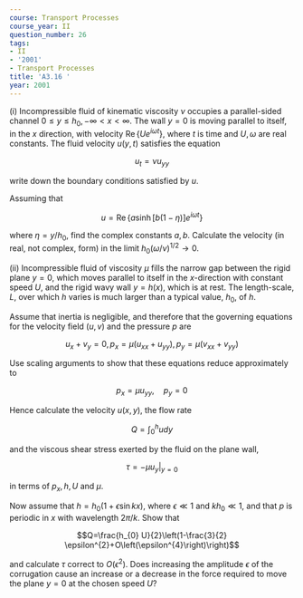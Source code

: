 ```yaml
---
course: Transport Processes
course_year: II
question_number: 26
tags:
- II
- '2001'
- Transport Processes
title: 'A3.16 '
year: 2001
---
```



(i) Incompressible fluid of kinematic viscosity $\nu$ occupies a parallel-sided channel $0 \leqslant y \leqslant h_{0},-\infty<x<\infty$. The wall $y=0$ is moving parallel to itself, in the $x$ direction, with velocity $\operatorname{Re}\left\{U e^{i \omega t}\right\}$, where $t$ is time and $U, \omega$ are real constants. The fluid velocity $u(y, t)$ satisfies the equation

$$u_{t}=\nu u_{y y}$$

write down the boundary conditions satisfied by $u$.

Assuming that

$$u=\operatorname{Re}\left\{a \sinh [b(1-\eta)] e^{i \omega t}\right\}$$

where $\eta=y / h_{0}$, find the complex constants $a, b$. Calculate the velocity (in real, not complex, form) in the limit $h_{0}(\omega / \nu)^{1 / 2} \rightarrow 0$.

(ii) Incompressible fluid of viscosity $\mu$ fills the narrow gap between the rigid plane $y=0$, which moves parallel to itself in the $x$-direction with constant speed $U$, and the rigid wavy wall $y=h(x)$, which is at rest. The length-scale, $L$, over which $h$ varies is much larger than a typical value, $h_{0}$, of $h$.

Assume that inertia is negligible, and therefore that the governing equations for the velocity field $(u, v)$ and the pressure $p$ are

$$u_{x}+v_{y}=0, p_{x}=\mu\left(u_{x x}+u_{y y}\right), p_{y}=\mu\left(v_{x x}+v_{y y}\right)$$

Use scaling arguments to show that these equations reduce approximately to

$$p_{x}=\mu u_{y y}, \quad p_{y}=0$$

Hence calculate the velocity $u(x, y)$, the flow rate

$$Q=\int_{0}^{h} u d y$$

and the viscous shear stress exerted by the fluid on the plane wall,

$$\tau=-\left.\mu u_{y}\right|_{y=0}$$

in terms of $p_{x}, h, U$ and $\mu$.

Now assume that $h=h_{0}(1+\epsilon \sin k x)$, where $\epsilon \ll 1$ and $k h_{0} \ll 1$, and that $p$ is periodic in $x$ with wavelength $2 \pi / k$. Show that

$$Q=\frac{h_{0} U}{2}\left(1-\frac{3}{2} \epsilon^{2}+O\left(\epsilon^{4}\right)\right)$$

and calculate $\tau$ correct to $O\left(\epsilon^{2}\right)$. Does increasing the amplitude $\epsilon$ of the corrugation cause an increase or a decrease in the force required to move the plane $y=0$ at the chosen speed $U ?$